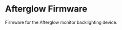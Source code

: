 <!--
SPDX-FileCopyrightText: 2025 Derek Sauer

SPDX-License-Identifier: GPL-3.0-or-later
-->

# Afterglow Firmware
Firmware for the Afterglow monitor backlighting device.
